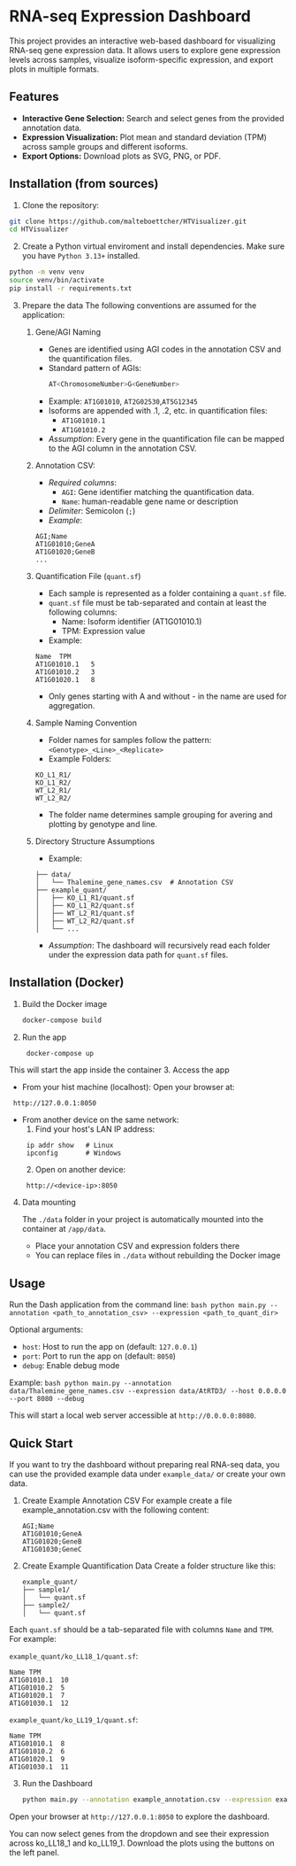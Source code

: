 # RNA-seq Expression Dashboard

This project provides an interactive web-based dashboard for visualizing RNA-seq gene expression data. It allows users to explore gene expression levels across samples, visualize isoform-specific expression, and export plots in multiple formats.  

## Features

- **Interactive Gene Selection:** Search and select genes from the provided annotation data.  
- **Expression Visualization:** Plot mean and standard deviation (TPM) across sample groups and different isoforms.  
- **Export Options:** Download plots as SVG, PNG, or PDF.

## Installation (from sources)

1. Clone the repository:
```bash
git clone https://github.com/malteboettcher/HTVisualizer.git
cd HTVisualizer
```
2. Create a Python virtual enviroment and install dependencies. Make sure you have ```Python 3.13+``` installed.
```bash
python -m venv venv
source venv/bin/activate
pip install -r requirements.txt
```
3. Prepare the data
The following conventions are assumed for the application:
   1. Gene/AGI Naming
      - Genes are identified using AGI codes in the annotation CSV and the quantification files.
      - Standard pattern of AGIs:
         ```bash
         AT<ChromosomeNumber>G<GeneNumber>
         ```
      - Example: ```AT1G01010```, ```AT2G02530```,```AT5G12345```
      - Isoforms are appended with .1, .2, etc. in quantification files:
        - ```AT1G01010.1```
        - ```AT1G01010.2```
      - *Assumption*: Every gene in the quantification file can be mapped to the AGI column in the annotation CSV.
   2. Annotation CSV:
      - *Required columns*:
        - ```AGI```: Gene identifier matching the quantification data.
        - ```Name```: human-readable gene name or description
      - *Delimiter*: Semicolon (```;```)
      - *Example*:
      ```aiignore
      AGI;Name
      AT1G01010;GeneA
      AT1G01020;GeneB
      ...
      ```
   3. Quantification File (```quant.sf```)
      - Each sample is represented as a folder containing a ```quant.sf``` file.
      - ```quant.sf``` file must be tab-separated and contain at least the following columns:
        - Name: Isoform identifier (AT1G01010.1)
        - TPM: Expression value
      - Example:
      ```aiignore
      Name	TPM
      AT1G01010.1	5
      AT1G01010.2	3
      AT1G01020.1	8
      ```
      - Only genes starting with A and without - in the name are used for aggregation.
   4. Sample Naming Convention
      - Folder names for samples follow the pattern: ```<Genotype>_<Line>_<Replicate>```
      - Example Folders:
      ```aiignore
      KO_L1_R1/
      KO_L1_R2/
      WT_L2_R1/
      WT_L2_R2/
      ```
      - The folder name determines sample grouping for avering and plotting by genotype and line. 
   
   5. Directory Structure Assumptions
      - Example:
      ```aiignore
      ├── data/
      │   └── Thalemine_gene_names.csv  # Annotation CSV
      ├── example_quant/
      │   ├── KO_L1_R1/quant.sf
      │   ├── KO_L1_R2/quant.sf
      │   ├── WT_L2_R1/quant.sf
      │   ├── WT_L2_R2/quant.sf
      │   └── ...
      ```
      - *Assumption*: The dashboard will recursively read each folder under the expression data path for ```quant.sf``` files.
   
## Installation (Docker)

1. Build the Docker image

    ```bash
    docker-compose build
   ```
2. Run the app
   ```bash
    docker-compose up
   ```
This will start the app inside the container
3. Access the app
   - From your hist machine (localhost):
   Open your browser at:
   ```aiignore
    http://127.0.0.1:8050
   ```
   - From another device on the same network:
     1. Find your host's LAN IP address:
     ```aiignore
      ip addr show   # Linux 
      ipconfig       # Windows
     ```
     2. Open on another device:
     ```aiignore
      http://<device-ip>:8050
     ```
4. Data mounting

    The ```./data``` folder in your project is automatically mounted into the container at ```/app/data```.
   - Place your annotation CSV and expression folders there
   - You can replace files in ```./data``` without rebuilding the Docker image


## Usage
Run the Dash application from the command line:
    ```bash
    python main.py --annotation <path_to_annotation_csv> --expression <path_to_quant_dir>
    ```

Optional arguments:
- ```host```: Host to run the app on (default: ```127.0.0.1```)
- ```port```: Port to run the app on (default: ```8050```)
- ```debug```: Enable debug mode

Example:
    ```bash
    python main.py --annotation data/Thalemine_gene_names.csv --expression data/AtRTD3/ --host 0.0.0.0 --port 8080 --debug
    ```

This will start a local web server accessible at ```http://0.0.0.0:8080```.

## Quick Start

If you want to try the dashboard without preparing real RNA-seq data, you can use the provided example data under ```example_data/``` or create your own data.

1. Create Example Annotation CSV
For example create a file example_annotation.csv with the following content:
   ```
   AGI;Name
   AT1G01010;GeneA
   AT1G01020;GeneB
   AT1G01030;GeneC
   ```

2. Create Example Quantification Data
Create a folder structure like this:
   ```
   example_quant/
   ├── sample1/
   │   └── quant.sf
   ├── sample2/
   │   └── quant.sf
   ```

Each ```quant.sf``` should be a tab-separated file with columns ```Name``` and ```TPM```. For example:

```example_quant/ko_LL18_1/quant.sf```:
   ```aiignore
   Name	TPM
   AT1G01010.1	10
   AT1G01010.2	5
   AT1G01020.1	7
   AT1G01030.1	12
   ```

```example_quant/ko_LL19_1/quant.sf```:
   ```aiignore
   Name	TPM
   AT1G01010.1	8
   AT1G01010.2	6
   AT1G01020.1	9
   AT1G01030.1	11
   ```
3. Run the Dashboard

   ```bash
   python main.py --annotation example_annotation.csv --expression example_quant/
   ```
Open your browser at ```http://127.0.0.1:8050``` to explore the dashboard.

You can now select genes from the dropdown and see their expression across ko_LL18_1 and ko_LL19_1. Download the plots using the buttons on the left panel.